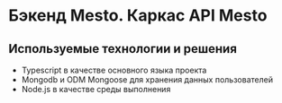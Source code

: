 # Бэкенд Mesto. Каркас API Mesto

## Используемые технологии и решения

- Typescript в качестве основного языка проекта
- Mongodb и ODM Mongoose для хранения данных пользователей
- Node.js в качестве среды выполнения
